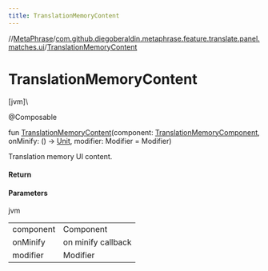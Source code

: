 ```yaml
---
title: TranslationMemoryContent
---
```

//[MetaPhrase](../../index.html)/[com.github.diegoberaldin.metaphrase.feature.translate.panel.matches.ui](index.html)/[TranslationMemoryContent](-translation-memory-content.html)



# TranslationMemoryContent



[jvm]\




@Composable



fun [TranslationMemoryContent](-translation-memory-content.html)(component: [TranslationMemoryComponent](../com.github.diegoberaldin.metaphrase.feature.translate.panel.matches.presentation/-translation-memory-component/index.html), onMinify: () -&gt; [Unit](https://kotlinlang.org/api/latest/jvm/stdlib/kotlin/-unit/index.html), modifier: Modifier = Modifier)



Translation memory UI content.



#### Return



#### Parameters


jvm

| | |
|---|---|
| component | Component |
| onMinify | on minify callback |
| modifier | Modifier |




